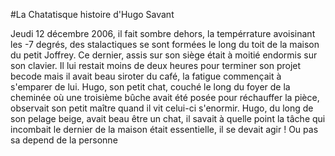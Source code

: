 #La Chatatisque histoire d'Hugo Savant

Jeudi 12 décembre 2006, il fait sombre dehors, la tempérrature avoisinant les -7 degrés, des stalactiques se sont formées le long du toit de la maison du petit Joffrey. Ce dernier, assis sur son siège était à moitié endormis sur son clavier. Il lui restait moins de deux heures pour terminer son projet becode mais il avait beau siroter du café, la fatigue commençait à s'emparer de lui. Hugo, son petit chat, couché le long du foyer de la cheminée où une troisième bûche avait été posée pour réchauffer la pièce, observait son petit maître quand il vit celui-ci s'enormir. Hugo, du long de son pelage beige, avait beau être un chat, il savait à quelle point la tâche qui incombait le dernier de la maison était essentielle, il se devait agir ! 
Ou pas sa depend de la personne 
